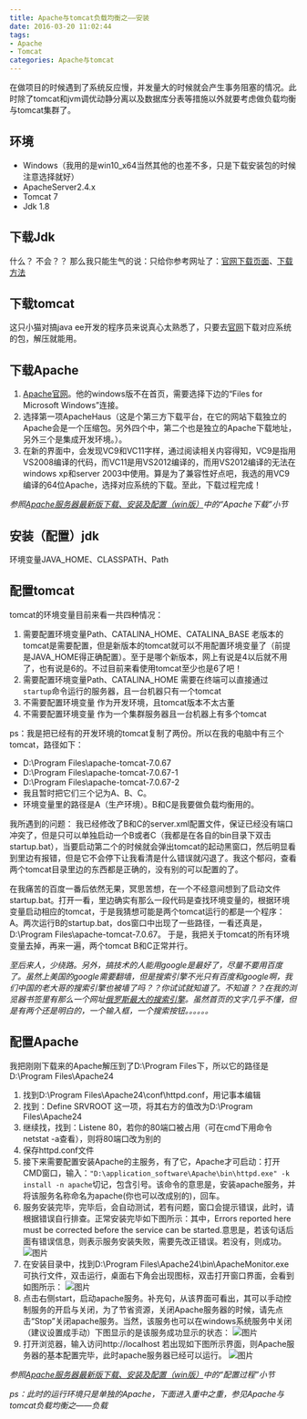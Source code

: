 ```yaml
---
title: Apache与tomcat负载均衡之——安装
date: 2016-03-20 11:02:44
tags:
- Apache
- Tomcat
categories: Apache与tomcat
---
```

在做项目的时候遇到了系统反应慢，并发量大的时候就会产生事务阻塞的情况。此时除了tomcat和jvm调优动静分离以及数据库分表等措施以外就要考虑做负载均衡与tomcat集群了。

## 环境
- Windows（我用的是win10_x64当然其他的也差不多，只是下载安装包的时候注意选择就好）
- ApacheServer2.4.x
- Tomcat 7
- Jdk 1.8

## 下载Jdk
什么？ 不会？？ 那么我只能生气的说：只给你参考网址了：[官网下载页面](http://www.oracle.com/technetwork/java/javase/downloads/jdk8-downloads-2133151.html)、[下载方法](http://jingyan.baidu.com/article/9989c746064d46f648ecfe9a.html)

## 下载tomcat
这只小猫对搞java ee开发的程序员来说真心太熟悉了，只要去[官网](https://tomcat.apache.org/download-70.cgi)下载对应系统的包，解压就能用。

## 下载Apache
1.	[Apache官网](http://httpd.apache.org/download.cgi)。他的windows版不在首页，需要选择下边的“Files for Microsoft Windows”连接。
2.	选择第一项ApacheHaus（这是个第三方下载平台，在它的网站下载独立的Apache会是一个压缩包。另外四个中，第二个也是独立的Apache下载地址，另外三个是集成开发环境。）。
3.	在新的界面中，会发现VC9和VC11字样，通过阅读相关内容得知，VC9是指用VS2008编译的代码，而VC11是用VS2012编译的，而用VS2012编译的无法在windows xp和server 2003中使用。算是为了兼容性好点吧，我选的用VC9编译的64位Apache，选择对应系统的下载。至此，下载过程完成！

*参照[Apache服务器最新版下载、安装及配置（win版）](http://jingyan.baidu.com/article/d8072ac47baf0eec95cefdca.html)中的“Apache下载”小节*

## 安装（配置）jdk
环境变量JAVA_HOME、CLASSPATH、Path

## 配置tomcat
tomcat的环境变量目前来看一共四种情况：
1.	需要配置环境变量Path、CATALINA_HOME、CATALINA_BASE
	老版本的tomcat是需要配置，但是新版本的tomcat就可以不用配置环境变量了（前提是JAVA_HOME得正确配置）。至于是哪个新版本，网上有说是4以后就不用了，也有说是6的。不过目前来看使用tomcat至少也是6了吧！
2.	需要配置环境变量Path、CATALINA_HOME
	需要在终端可以直接通过`startup`命令运行的服务器，且一台机器只有一个tomcat
3.	不需要配置环境变量
	作为开发环境，且tomcat版本不太古董
4.	不需要配置环境变量
	作为一个集群服务器且一台机器上有多个tomcat

ps：我是把已经有的开发环境的tomcat复制了两份。所以在我的电脑中有三个tomcat，路径如下：
- D:\Program Files\apache-tomcat-7.0.67
- D:\Program Files\apache-tomcat-7.0.67-1
- D:\Program Files\apache-tomcat-7.0.67-2
- 我且暂时把它们三个记为A、B、C。
- 环境变量里的路径是A（生产环境）。B和C是我要做负载均衡用的。

我所遇到的问题：
我已经修改了B和C的server.xml配置文件，保证已经没有端口冲突了，但是只可以单独启动一个B或者C（我都是在各自的bin目录下双击startup.bat），当要启动第二个的时候就会弹出tomcat的起动黑窗口，然后明显看到里边有报错，但是它不会停下让我看清是什么错误就闪退了。我这个郁闷，查看两个tomcat目录里边的东西都是正确的，没有别的可以配置的了。

在我痛苦的百度一番后依然无果，冥思苦想，在一个不经意间想到了启动文件startup.bat。打开一看，里边确实有那么一段代码是查找环境变量的，根据环境变量启动相应的tomcat，于是我猜想可能是两个tomcat运行的都是一个程序：A。两次运行B的startup.bat，dos窗口中出现了一些路径，一看还真是，D:\Program Files\apache-tomcat-7.0.67。
于是，我把关于tomcat的所有环境变量去掉，再来一遍，两个tomcat   B和C正常并行。

*至后来人，少绕路。另外，搞技术的人能用google是最好了，尽量不要用百度了。虽然上美国的google需要翻墙，但是搜索引擎不光只有百度和google啊，我们中国的老大哥的搜索引擎也被墙了吗？？你试试就知道了。不知道？？在我的浏览器书签里有那么一个网址[俄罗斯最大的搜索引擎](https://www.yandex.ru/)。虽然首页的文字几乎不懂，但是有两个还是明白的，一个输入框，一个搜索按钮。。。。。。*

## 配置Apache
我把刚刚下载来的Apache解压到了D:\Program Files下，所以它的路径是D:\Program Files\Apache24
1.	找到D:\Program Files\Apache24\conf\httpd.conf，用记事本编辑
2.	找到：Define SRVROOT 这一项，将其右方的值改为D:\Program Files\Apache24
3.	继续找，找到：Listene 80，若你的80端口被占用（可在cmd下用命令netstat -a查看），则将80端口改为别的
4.	保存httpd.conf文件
5.	接下来需要配置安装Apache的主服务，有了它，Apache才可启动：打开CMD窗口，输入：`"D:\application_software\Apache\bin\httpd.exe" -k install -n apache`切记，包含引号。该命令的意思是，安装apache服务，并将该服务名称命名为apache(你也可以改成别的)，回车。
6.	服务安装完毕，完毕后，会自动测试，若有问题，窗口会提示错误，此时，请根据错误自行排查。正常安装完毕如下图所示：其中，Errors reported here must be corrected before the service can be started.意思是，若该句话后面有错误信息，则表示服务安装失败，需要先改正错误。若没有，则成功。
![图片](/images/20160320apache_service.png "apache_service参照图")
7.	在安装目录中，找到D:\Program Files\Apache24\bin\ApacheMonitor.exe可执行文件，双击运行，桌面右下角会出现图标，双击打开窗口界面，会看到如图所示：
![图片](/images/QQ截图20160320145500.png "apache_service参照图2")
8.	点击右侧start，启动apache服务。补充句，从该界面可看出，其可以手动控制服务的开启与关闭，为了节省资源，关闭Apache服务器的时候，请先点击“Stop”关闭apache服务。当然，该服务也可以在windows系统服务中关闭（建议设置成手动）下图显示的是该服务成功显示的状态：
![图片](/images/QQ截图20160320145713.png "apache_service参照图3")
9.	打开浏览器，输入访问http://localhost 若出现如下图所示界面，则Apache服务器的基本配置完毕，此时apache服务器已经可以运行。
![图片](/images/20160320apache_service3.png "apache_service参照图2")

*参照[Apache服务器最新版下载、安装及配置（win版）](http://jingyan.baidu.com/article/d8072ac47baf0eec95cefdca.html)中的“配置过程”小节*

*ps：此时的运行环境只是单独的Apache，下面进入重中之重，参见Apache与tomcat负载均衡之——负载*

